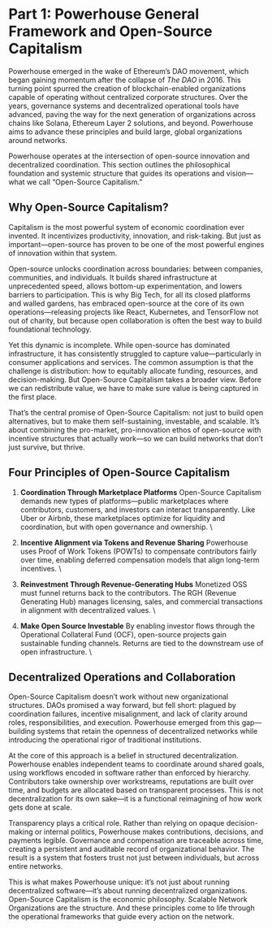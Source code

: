 # **Part 1: Powerhouse General Framework and Open-Source Capitalism**

Powerhouse emerged in the wake of Ethereum’s DAO movement, which began gaining momentum after the collapse of _The DAO_ in 2016. This turning point spurred the creation of blockchain-enabled organizations capable of operating without centralized corporate structures. Over the years, governance systems and decentralized operational tools have advanced, paving the way for the next generation of organizations across chains like Solana, Ethereum Layer 2 solutions, and beyond. Powerhouse aims to advance these principles and build large, global organizations around networks.

Powerhouse operates at the intersection of open-source innovation and decentralized coordination. This section outlines the philosophical foundation and systemic structure that guides its operations and vision—what we call “Open-Source Capitalism.”

## **Why Open-Source Capitalism?**

Capitalism is the most powerful system of economic coordination ever invented. It incentivizes productivity, innovation, and risk-taking. But just as important—open-source has proven to be one of the most powerful engines of innovation within that system.

Open-source unlocks coordination across boundaries: between companies, communities, and individuals. It builds shared infrastructure at unprecedented speed, allows bottom-up experimentation, and lowers barriers to participation. This is why Big Tech, for all its closed platforms and walled gardens, has embraced open-source at the core of its own operations—releasing projects like React, Kubernetes, and TensorFlow not out of charity, but because open collaboration is often the best way to build foundational technology.

Yet this dynamic is incomplete. While open-source has dominated infrastructure, it has consistently struggled to capture value—particularly in consumer applications and services. The common assumption is that the challenge is distribution: how to equitably allocate funding, resources, and decision-making. But Open-Source Capitalism takes a broader view. Before we can redistribute value, we have to make sure value is being captured in the first place.

That’s the central promise of Open-Source Capitalism: not just to build open alternatives, but to make them self-sustaining, investable, and scalable. It’s about combining the pro-market, pro-innovation ethos of open-source with incentive structures that actually work—so we can build networks that don’t just survive, but thrive.

## **Four Principles of Open-Source Capitalism**

1. **Coordination Through Marketplace Platforms** Open-Source Capitalism demands new types of platforms—public marketplaces where contributors, customers, and investors can interact transparently. Like Uber or Airbnb, these marketplaces optimize for liquidity and coordination, but with open governance and ownership. \

2. **Incentive Alignment via Tokens and Revenue Sharing** Powerhouse uses Proof of Work Tokens (POWTs) to compensate contributors fairly over time, enabling deferred compensation models that align long-term incentives. \

3. **Reinvestment Through Revenue-Generating Hubs** Monetized OSS must funnel returns back to the contributors. The RGH (Revenue Generating Hub) manages licensing, sales, and commercial transactions in alignment with decentralized values. \

4. **Make Open Source Investable** By enabling investor flows through the Operational Collateral Fund (OCF), open-source projects gain sustainable funding channels. Returns are tied to the downstream use of open infrastructure. \

## **Decentralized Operations and Collaboration**

Open-Source Capitalism doesn’t work without new organizational structures. DAOs promised a way forward, but fell short: plagued by coordination failures, incentive misalignment, and lack of clarity around roles, responsibilities, and execution. Powerhouse emerged from this gap—building systems that retain the openness of decentralized networks while introducing the operational rigor of traditional institutions.

At the core of this approach is a belief in structured decentralization. Powerhouse enables independent teams to coordinate around shared goals, using workflows encoded in software rather than enforced by hierarchy. Contributors take ownership over workstreams, reputations are built over time, and budgets are allocated based on transparent processes. This is not decentralization for its own sake—it is a functional reimagining of how work gets done at scale.

Transparency plays a critical role. Rather than relying on opaque decision-making or internal politics, Powerhouse makes contributions, decisions, and payments legible. Governance and compensation are traceable across time, creating a persistent and auditable record of organizational behavior. The result is a system that fosters trust not just between individuals, but across entire networks.

This is what makes Powerhouse unique: it’s not just about running decentralized software—it’s about running decentralized organizations. Open-Source Capitalism is the economic philosophy. Scalable Network Organizations are the structure. And these principles come to life through the operational frameworks that guide every action on the network.

